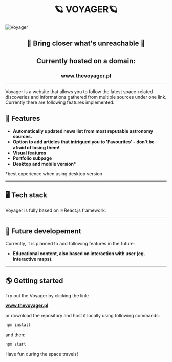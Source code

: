 <h1 align="center"> 🪐 VOYAGER🪐 </h1>
<img src="https://images.unsplash.com/photo-1451187580459-43490279c0fa?ixid=MnwxMjA3fDB8MHxwaG90by1wYWdlfHx8fGVufDB8fHx8&ixlib=rb-1.2.1&auto=format&fit=crop&h=200&w=1080&q=80" alt="Voyager"/>
<h2 align="center"> 🌌 Bring closer what's unreachable 🌌 </h2>
<h2 align="center"> Currently hosted on a domain: </h2>
<h3 align="center"> www.thevoyager.pl </h3>

&NewLine;
***

Voyager is a website that allows you to follow the latest space-related discoveries and informations gathered from  multiple sources under one link. 
Currently there are following features implemented:
&NewLine;

## 🚀 Features
- **Automatically updated news list from most reputable astronomy sources.**
- **Option to add articles that intrigued you to 'Favourites' - don't be afraid of losing them!**
- **Visual features**
- **Portfolio subpage**
- **Desktop and mobile version**\*

*best experience when using desktop version

&NewLine;
***

## 🖥️ Tech stack
Voyager is fully based on ⚛️React.js framework.

&NewLine;
___
## 🔮 Future developement
Currently, it is planned to add following features in the future:
- **Educational content, also based on interaction with user (eg. interactive maps).**

&NewLine;
___
## 🌎 Getting started

Try out the Voyager by clicking the link:

**www.thevoyager.pl**

or download the repository and host it locally using following commands:
```sh
npm install
```
and then:
```sh
npm start
```

Have fun during the space travels!



